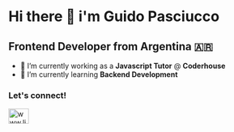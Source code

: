 # Hi there 👋 i'm **Guido Pasciucco**
## Frontend Developer from Argentina 🇦🇷

- 🔭 I’m currently working as a **Javascript Tutor** @ **Coderhouse**
- 🌱 I’m currently learning **Backend Development**

<h3 align="left">Let's connect!</h3>
<p align="left">
<a href="www.linkedin.com/in/guido-pasciucco" target="blank">
  <img align="center" src="https://raw.githubusercontent.com/rahuldkjain/github-profile-readme-generator/master/src/images/icons/Social/linked-in-alt.svg"          alt="www.linkedin.com/in/guido-pasciucco" height="30" width="40" />
  </a>
</p>

<!--


**guido-pasciucco/guido-pasciucco** is a ✨ _special_ ✨ repository because its `README.md` (this file) appears on your GitHub profile.
- 👯 I’m looking to collaborate on ...
- 🤔 I’m looking for help with ...
- 💬 Ask me about ...
- 📫 How to reach me: ...
- 😄 Pronouns: ...
- ⚡ Fun fact: ...
-->
